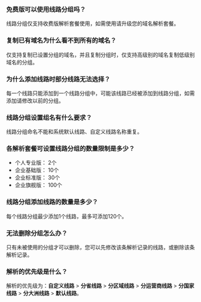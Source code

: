 ### 免费版可以使用线路分组吗？
线路分组仅支持收费版解析套餐使用，如需使用请升级您的域名解析套餐。
 
### 复制已有域名为什么看不到所有的域名？
仅支持复制已设置分组的域名，并且复制分组时，仅支持高级别的域名复制低级别域名的分组。

### 为什么添加线路时部分线路无法选择？
每一个线路只能添加到一个线路分组中，可能该线路已经被添加到线路分组，如需添加请修改以前的分组。
 
### 线路分组设置组名有什么要求？
线路分组命名不能和系统默认线路、自定义线路名称重复。
 
### 各解析套餐可设置线路分组的数量限制是多少？
- 个人专业版： 2个
- 企业基础版： 10个
- 企业标准版： 30个
- 企业旗舰版： 100个
 
### 线路分组添加线路的数量是多少？
每个线路分组最少添加1个线路，最多可添加120个。
 
### 无法删除分组怎么办？
只有未被使用的分组才可以删除，您可以先修改该条解析记录的线路，或删除该条解析记录。
 
### 解析的优先级是什么？
解析的优先级为：**自定义线路** > **分省线路** > **分区域线路** > **分运营商线路** > **分国家线路** > **分大洲线路** > **默认线路**。



